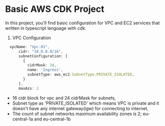 # Basic AWS CDK Project
In this project, you'll find basic configuration for VPC and EC2 services that written in typescript language with cdk.
1. VPC Configuration
```typescript
  vpcName: "Vpc-01",
      cidr: "10.0.0.0/16",
      subnetConfiguration: [
        {
          cidrMask: 24,
          name: 'Ingress',
          subnetType: aws_ec2.SubnetType.PRIVATE_ISOLATED,
        }
      ],
      maxAzs: 2
```
* 16 cidr block for vpc and 24 cidrMask for subnets,
* Subnet type as 'PRIVATE_ISOLATED' which means VPC is private and it doesn't have any internet gateway(igw) for connecting to internet,
* The count of subnet networks maximum availability zones is 2; eu-central-1a and eu-central-1b


